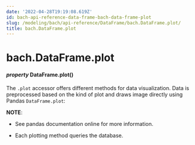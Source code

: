 ```yaml
---
date: '2022-04-28T19:19:08.619Z'
id: bach-api-reference-data-frame-bach-data-frame-plot
slug: /modeling/bach/api-reference/DataFrame/bach.DataFrame.plot/
title: bach.DataFrame.plot
---
```


# bach.DataFrame.plot


#### _property_ DataFrame.plot()
The `.plot` accessor offers different methods for data visualization. Data is preprocessed based
on the kind of plot and draws image directly using Pandas `DataFrame.plot`:

**NOTE**: 
* See pandas documentation online for more information.


* Each plotting method queries the database.

<!-- !! processed by numpydoc !! -->

